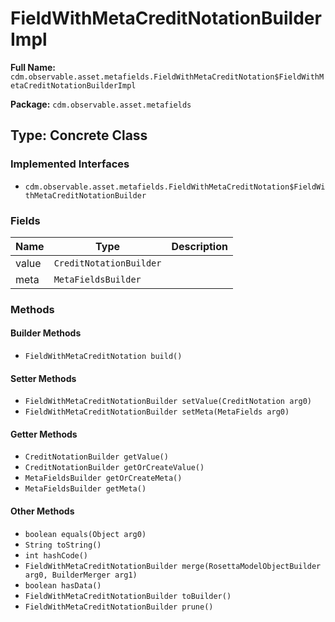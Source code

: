 # FieldWithMetaCreditNotationBuilderImpl

**Full Name:** `cdm.observable.asset.metafields.FieldWithMetaCreditNotation$FieldWithMetaCreditNotationBuilderImpl`

**Package:** `cdm.observable.asset.metafields`

## Type: Concrete Class

### Implemented Interfaces

- `cdm.observable.asset.metafields.FieldWithMetaCreditNotation$FieldWithMetaCreditNotationBuilder`

### Fields

| Name | Type | Description |
|------|------|-------------|
| value | `CreditNotationBuilder` |  |
| meta | `MetaFieldsBuilder` |  |

### Methods

#### Builder Methods

- `FieldWithMetaCreditNotation build()`

#### Setter Methods

- `FieldWithMetaCreditNotationBuilder setValue(CreditNotation arg0)`
- `FieldWithMetaCreditNotationBuilder setMeta(MetaFields arg0)`

#### Getter Methods

- `CreditNotationBuilder getValue()`
- `CreditNotationBuilder getOrCreateValue()`
- `MetaFieldsBuilder getOrCreateMeta()`
- `MetaFieldsBuilder getMeta()`

#### Other Methods

- `boolean equals(Object arg0)`
- `String toString()`
- `int hashCode()`
- `FieldWithMetaCreditNotationBuilder merge(RosettaModelObjectBuilder arg0, BuilderMerger arg1)`
- `boolean hasData()`
- `FieldWithMetaCreditNotationBuilder toBuilder()`
- `FieldWithMetaCreditNotationBuilder prune()`

